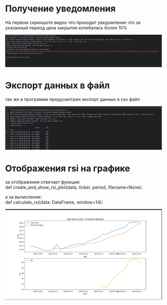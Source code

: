 # Получение уведомления
На первом скриншоте видно что приходит уведомление что за указанный период цена закрытия колебалась
более 10%

![img_1.png](img_1.png)

# Экспорт данных в файл
так же в программе предусмотрен экспорт данных в csv файл

![img_2.png](img_2.png)

# Отображения rsi на графике 
за отображение отвечает функция: <br>
def create_and_show_rsi_plot(data, ticker, period, filename=None):

а за вычисление: <br>
def calculate_rsi(data: DataFrame, window=14):

![img_3.png](img_3.png)